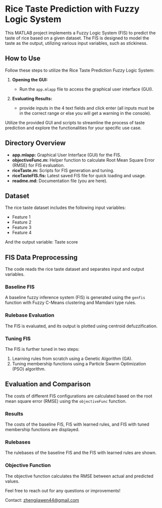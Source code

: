 # Rice Taste Prediction with Fuzzy Logic System

This MATLAB project implements a Fuzzy Logic System (FIS) to predict the taste of rice based on a given dataset. The FIS is designed to model the taste as the output, utilizing various input variables, such as stickiness.


## How to Use

Follow these steps to utilize the Rice Taste Prediction Fuzzy Logic System:

1. **Opening the GUI:**
   - Run the `app.mlapp` file to access the graphical user interface (GUI).

2. **Evaluating Results:**
   - provide inputs in the 4 text fields and click enter (all inputs must be in the correct range or else you will get a warning in the console).

Utilize the provided GUI and scripts to streamline the process of taste prediction and explore the functionalities for your specific use case.

## Directory Overview

- **app.mlapp:** Graphical User Interface (GUI) for the FIS.
- **objectiveFunc.m:** Helper function to calculate Root Mean Square Error (RMSE) for FIS evaluation.
- **riceTaste.m:** Scripts for FIS generation and tuning.
- **riceTasteFIS.fis:** Latest saved FIS file for quick loading and usage.
- **readme.md:** Documentation file (you are here).

## Dataset

The rice taste dataset includes the following input variables:
- Feature 1
- Feature 2
- Feature 3
- Feature 4

And the output variable: Taste score

## FIS Data Preprocessing

The code reads the rice taste dataset and separates input and output variables.

### Baseline FIS

A baseline fuzzy inference system (FIS) is generated using the `genfis` function with Fuzzy C-Means clustering and Mamdani type rules.

### Rulebase Evaluation

The FIS is evaluated, and its output is plotted using centroid defuzzification.

### Tuning FIS

The FIS is further tuned in two steps:
1. Learning rules from scratch using a Genetic Algorithm (GA).
2. Tuning membership functions using a Particle Swarm Optimization (PSO) algorithm.

## Evaluation and Comparison

The costs of different FIS configurations are calculated based on the root mean square error (RMSE) using the `objectiveFunc` function.

### Results

The costs of the baseline FIS, FIS with learned rules, and FIS with tuned membership functions are displayed.

### Rulebases

The rulebases of the baseline FIS and the FIS with learned rules are shown.

### Objective Function

The objective function calculates the RMSE between actual and predicted values.

Feel free to reach out for any questions or improvements!

Contact: zhengjiawen44@gmail.com

